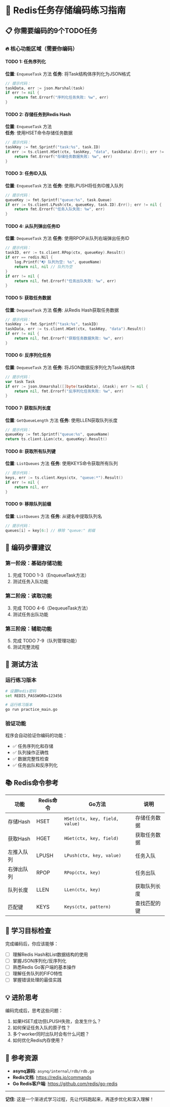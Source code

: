 # 🎯 Redis任务存储编码练习指南

## 📋 你需要编码的9个TODO任务

### 🔥 核心功能区域（需要你编码）

#### TODO 1: 任务序列化
**位置**: `EnqueueTask` 方法
**任务**: 将Task结构体序列化为JSON格式
```go
// 提示代码：
taskData, err := json.Marshal(task)
if err != nil {
    return fmt.Errorf("序列化任务失败: %w", err)
}
```

#### TODO 2: 存储任务到Redis Hash
**位置**: `EnqueueTask` 方法  
**任务**: 使用HSET命令存储任务数据
```go
// 提示代码：
taskKey := fmt.Sprintf("task:%s", task.ID)
if err := ts.client.HSet(ctx, taskKey, "data", taskData).Err(); err != nil {
    return fmt.Errorf("存储任务数据失败: %w", err)
}
```

#### TODO 3: 任务ID入队
**位置**: `EnqueueTask` 方法
**任务**: 使用LPUSH将任务ID推入队列
```go
// 提示代码：
queueKey := fmt.Sprintf("queue:%s", task.Queue)
if err := ts.client.LPush(ctx, queueKey, task.ID).Err(); err != nil {
    return fmt.Errorf("任务入队失败: %w", err)
}
```

#### TODO 4: 从队列弹出任务ID
**位置**: `DequeueTask` 方法
**任务**: 使用RPOP从队列右端弹出任务ID
```go
// 提示代码：
taskID, err := ts.client.RPop(ctx, queueKey).Result()
if err == redis.Nil {
    log.Printf("📭 队列为空: %s", queueName)
    return nil, nil // 队列为空
}
if err != nil {
    return nil, fmt.Errorf("任务出队失败: %w", err)
}
```

#### TODO 5: 获取任务数据
**位置**: `DequeueTask` 方法
**任务**: 从Redis Hash获取任务数据
```go
// 提示代码：
taskKey := fmt.Sprintf("task:%s", taskID)
taskData, err := ts.client.HGet(ctx, taskKey, "data").Result()
if err != nil {
    return nil, fmt.Errorf("获取任务数据失败: %w", err)
}
```

#### TODO 6: 反序列化任务
**位置**: `DequeueTask` 方法
**任务**: 将JSON数据反序列化为Task结构体
```go
// 提示代码：
var task Task
if err := json.Unmarshal([]byte(taskData), &task); err != nil {
    return nil, fmt.Errorf("反序列化任务失败: %w", err)
}
```

#### TODO 7: 获取队列长度
**位置**: `GetQueueLength` 方法
**任务**: 使用LLEN获取队列长度
```go
// 提示代码：
queueKey := fmt.Sprintf("queue:%s", queueName)
return ts.client.LLen(ctx, queueKey).Result()
```

#### TODO 8: 获取所有队列键
**位置**: `ListQueues` 方法
**任务**: 使用KEYS命令获取所有队列
```go
// 提示代码：
keys, err := ts.client.Keys(ctx, "queue:*").Result()
if err != nil {
    return nil, err
}
```

#### TODO 9: 移除队列前缀
**位置**: `ListQueues` 方法
**任务**: 从键名中提取队列名
```go
// 提示代码：
queues[i] = key[6:] // 移除 "queue:" 前缀
```

## 🚀 编码步骤建议

### 第一阶段：基础存储功能
1. 完成 TODO 1-3（EnqueueTask方法）
2. 测试任务入队功能

### 第二阶段：读取功能
3. 完成 TODO 4-6（DequeueTask方法）
4. 测试任务出队功能

### 第三阶段：辅助功能
5. 完成 TODO 7-9（队列管理功能）
6. 测试完整流程

## 🧪 测试方法

### 运行练习版本
```bash
# 设置Redis密码
set REDIS_PASSWORD=123456

# 运行练习版本
go run practice_main.go
```

### 验证功能
程序会自动验证你编码的功能：
- ✅ 任务序列化和存储
- ✅ 队列操作正确性
- ✅ 数据完整性检查
- ✅ 任务出队和反序列化

## 📚 Redis命令参考

| 功能 | Redis命令 | Go方法 | 说明 |
|------|-----------|--------|------|
| 存储Hash | HSET | `HSet(ctx, key, field, value)` | 存储任务数据 |
| 获取Hash | HGET | `HGet(ctx, key, field)` | 获取任务数据 |
| 左推入队列 | LPUSH | `LPush(ctx, key, value)` | 任务入队 |
| 右弹出队列 | RPOP | `RPop(ctx, key)` | 任务出队 |
| 队列长度 | LLEN | `LLen(ctx, key)` | 获取队列长度 |
| 匹配键 | KEYS | `Keys(ctx, pattern)` | 查找匹配的键 |

## 🎯 学习目标检查

完成编码后，你应该能够：
- [ ] 理解Redis Hash和List数据结构的使用
- [ ] 掌握JSON序列化/反序列化
- [ ] 熟悉Redis Go客户端的基本操作
- [ ] 理解任务队列的FIFO特性
- [ ] 掌握错误处理的最佳实践

## 💡 进阶思考

编码完成后，思考这些问题：
1. 如果HSET成功但LPUSH失败，会发生什么？
2. 如何保证任务入队的原子性？
3. 多个worker同时出队时会有什么问题？
4. 如何优化Redis内存使用？

## 🔗 参考资源

- **asynq源码**: `asynq/internal/rdb/rdb.go`
- **Redis文档**: https://redis.io/commands
- **Go Redis客户端**: https://github.com/redis/go-redis

---

**记住**: 这是一个渐进式学习过程，先让代码跑起来，再逐步优化和深入理解！
